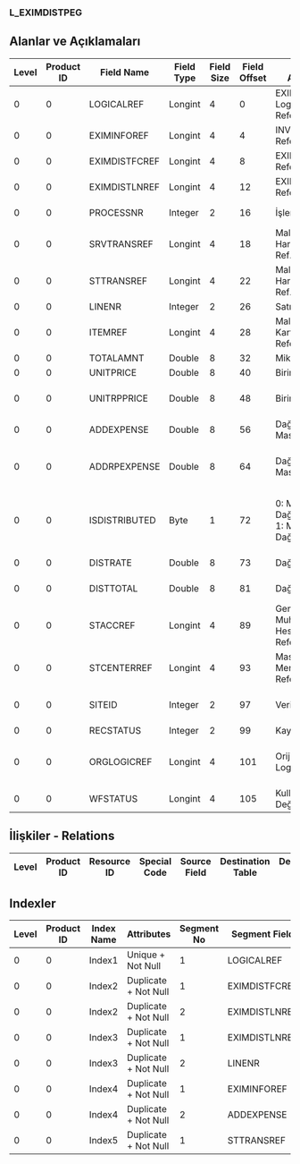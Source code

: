### L_EXIMDISTPEG

## Alanlar ve Açıklamaları

**Level**|**Product ID**|**Field Name**|**Field Type**|**Field Size**|**Field Offset**|**Türkçe Açıklama**|**Expression**
-----|-----|-----|-----|-----|-----|-----|-----
0|0|LOGICALREF|Longint|4|0|EXIMDISTPEG Logical Reference|EXIMDISTPEG Logical Reference
0|0|EXIMINFOREF|Longint|4|4|INVEXIMINFO Reference|INVEXIMINFO Reference
0|0|EXIMDISTFCREF|Longint|4|8|EXIMDISTFC Reference|EXIMDISTFC Reference
0|0|EXIMDISTLNREF|Longint|4|12|EXIMDISTLN Reference|EXIMDISTLN Reference
0|0|PROCESSNR|Integer|2|16|İşlem Sırası|Transaction Order
0|0|SRVTRANSREF|Longint|4|18|Malzeme Hareketleri Ref.|Item Transactions Reference
0|0|STTRANSREF|Longint|4|22|Malzeme Hareketleri Ref.|Item Transactions Reference
0|0|LINENR|Integer|2|26|Satır Numarası|Line Number
0|0|ITEMREF|Longint|4|28|Malzeme Kartları Referansı|Item Cards Reference
0|0|TOTALAMNT|Double|8|32|Miktar|Quantity
0|0|UNITPRICE|Double|8|40|Birim fiyat|Unit Price
0|0|UNITRPPRICE|Double|8|48|Birim fiyat (RD)|Unit Price (Reporting Currency)
0|0|ADDEXPENSE|Double|8|56|Dağıtılan Masraf|Distributed Surcharge
0|0|ADDRPEXPENSE|Double|8|64|Dağıtılan Masraf (RD)|Distributed Surcharge (Reporting Currency)
0|0|ISDISTRIBUTED|Byte|1|72|0: Maliyetler Dağıtılmayacak 1: Maliyetler Dağıtılacak|0: Don't Distribute Cost 1: Distribute Cost
0|0|DISTRATE|Double|8|73|Dağıtım Oranı|Distribution Rate
0|0|DISTTOTAL|Double|8|81|Dağıtım Tutarı|Distribution Amount
0|0|STACCREF|Longint|4|89|Genel Muhasebe Hesapları Referansı|General Ledger Accounts Reference
0|0|STCENTERREF|Longint|4|93|Masraf Merkezi Referansı|Overhead Pools Reference
0|0|SITEID|Integer|2|97|Veri Merkezi|Data Processing Site
0|0|RECSTATUS|Integer|2|99|Kayıt Durumu|Record Status
0|0|ORGLOGICREF|Longint|4|101|Orijinal Kayıt Log. Ref.|Original Record Logical Reference
0|0|WFSTATUS|Longint|4|105|Kullanımda Değil|Not In Use

## İlişkiler - Relations

**Level**|**Product ID**|**Resource ID**|**Special Code**|**Source Field**|**Destination Table**|**Destination Field**|**Relation Type**|**Extra Condition**
-----|-----|-----|-----|-----|-----|-----|-----|-----

## Indexler

**Level**|**Product ID**|**Index Name**|**Attributes**|**Segment No**|**Segment Field**|**Sense**
-----|-----|-----|-----|-----|-----|-----
0|0|Index1|Unique + Not Null|1|LOGICALREF|Ascending
0|0|Index2|Duplicate + Not Null|1|EXIMDISTFCREF|Ascending
0|0|Index2|Duplicate + Not Null|2|EXIMDISTLNREF|Ascending
0|0|Index3|Duplicate + Not Null|1|EXIMDISTLNREF|Ascending
0|0|Index3|Duplicate + Not Null|2|LINENR|Ascending
0|0|Index4|Duplicate + Not Null|1|EXIMINFOREF|Ascending
0|0|Index4|Duplicate + Not Null|2|ADDEXPENSE|Ascending
0|0|Index5|Duplicate + Not Null|1|STTRANSREF|Ascending
